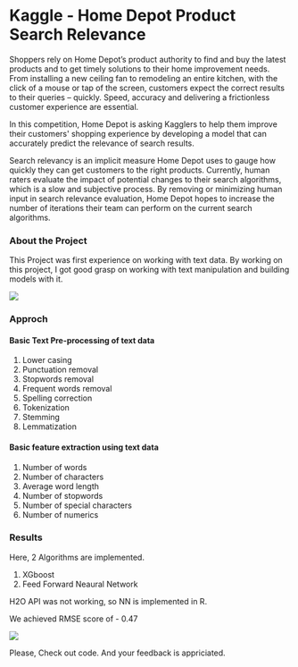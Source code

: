 # Kaggle - Home Depot Product Search Relevance

Shoppers rely on Home Depot’s product authority to find and buy the latest products and to get timely solutions to their home improvement needs. From installing a new ceiling fan to remodeling an entire kitchen, with the click of a mouse or tap of the screen, customers expect the correct results to their queries – quickly. Speed, accuracy and delivering a frictionless customer experience are essential.

In this competition, Home Depot is asking Kagglers to help them improve their customers' shopping experience by developing a model that can accurately predict the relevance of search results.

Search relevancy is an implicit measure Home Depot uses to gauge how quickly they can get customers to the right products. Currently, human raters evaluate the impact of potential changes to their search algorithms, which is a slow and subjective process. By removing or minimizing human input in search relevance evaluation, Home Depot hopes to increase the number of iterations their team can perform on the current search algorithms.

### About the Project

This Project was first experience on working with text data. By working on this project, I got good grasp on working with text manipulation and building models with it.

![](https://media.giphy.com/media/8dYmJ6Buo3lYY/giphy.gif)

### Approch

#### Basic Text Pre-processing of text data
1. Lower casing
1. Punctuation removal
1. Stopwords removal
1. Frequent words removal
1. Spelling correction
1. Tokenization
1. Stemming
1. Lemmatization

#### Basic feature extraction using text data
1. Number of words
1. Number of characters
1. Average word length
1. Number of stopwords
1. Number of special characters
1. Number of numerics



### Results

Here, 2 Algorithms are implemented.

1. XGboost
2. Feed Forward Neaural Network

H2O API was not working, so NN is implemented in R.


We achieved RMSE score of - 0.47

![](https://media.giphy.com/media/l0Iyb1KcVIu4NpmXm/giphy.gif)


Please, Check out code. And your feedback is appriciated.

